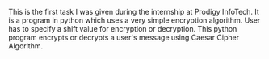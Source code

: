 This is the first task I was given during the internship at Prodigy InfoTech. 
It is a program in python which uses a very simple encryption algorithm. User has to specify a shift value for encryption or decryption.
This python program encrypts or decrypts a user's message using Caesar Cipher Algorithm.
